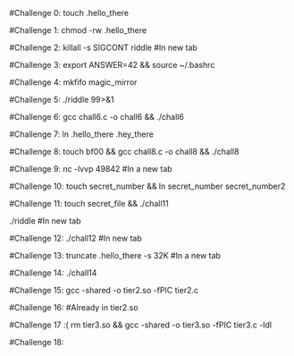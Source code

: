 #Challenge 0:
touch .hello_there

#Challenge 1:
chmod -rw .hello_there

#Challenge 2:
killall -s SIGCONT riddle #In new tab

#Challenge 3:
export ANSWER=42 && source ~/.bashrc

#Challenge 4:
mkfifo magic_mirror

#Challenge 5:
./riddle 99>&1

#Challenge 6:
gcc chall6.c -o chall6 && ./chall6

#Challenge 7:
ln .hello_there .hey_there

#Challenge 8:
touch bf00 && gcc chall8.c -o chall8 && ./chall8

#Challenge 9:
nc -lvvp 49842 #In a new tab

#Challenge 10:
touch secret_number && ln secret_number secret_number2

#Challenge 11:
touch secret_file && ./chall11

./riddle #In new tab

#Challenge 12:
./chall12 #In new tab

#Challenge 13:
truncate .hello_there -s 32K #In a new tab

#Challenge 14:
./chall14

#Challenge 15:
gcc -shared -o tier2.so -fPIC tier2.c

#Challenge 16:
#Already in tier2.so

#Challenge 17 :( 
rm tier3.so && gcc -shared -o tier3.so -fPIC tier3.c -ldl

#Challenge 18:

